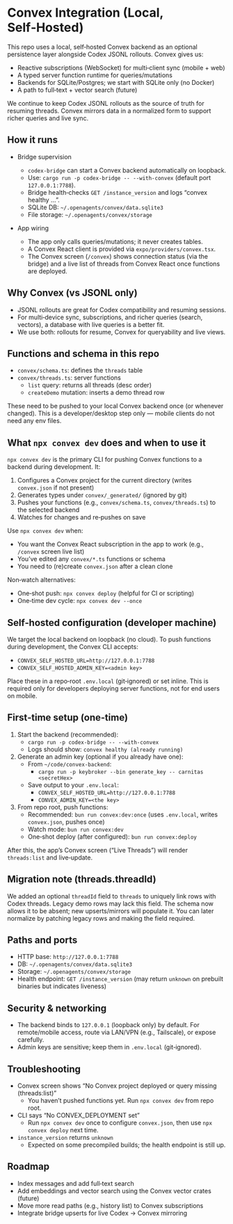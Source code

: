 # Convex Integration (Local, Self‑Hosted)

This repo uses a local, self‑hosted Convex backend as an optional persistence layer alongside Codex JSONL rollouts. Convex gives us:

- Reactive subscriptions (WebSocket) for multi‑client sync (mobile + web)
- A typed server function runtime for queries/mutations
- Backends for SQLite/Postgres; we start with SQLite only (no Docker)
- A path to full‑text + vector search (future)

We continue to keep Codex JSONL rollouts as the source of truth for resuming threads. Convex mirrors data in a normalized form to support richer queries and live sync.

## How it runs

- Bridge supervision
  - `codex-bridge` can start a Convex backend automatically on loopback.
  - Use: `cargo run -p codex-bridge -- --with-convex` (default port `127.0.0.1:7788`).
  - Bridge health‑checks `GET /instance_version` and logs “convex healthy …”.
  - SQLite DB: `~/.openagents/convex/data.sqlite3`
  - File storage: `~/.openagents/convex/storage`

- App wiring
  - The app only calls queries/mutations; it never creates tables.
  - A Convex React client is provided via `expo/providers/convex.tsx`.
  - The Convex screen (`/convex`) shows connection status (via the bridge) and a live list of threads from Convex React once functions are deployed.

## Why Convex (vs JSONL only)

- JSONL rollouts are great for Codex compatibility and resuming sessions.
- For multi‑device sync, subscriptions, and richer queries (search, vectors), a database with live queries is a better fit.
- We use both: rollouts for resume, Convex for queryability and live views.

## Functions and schema in this repo

- `convex/schema.ts`: defines the `threads` table
- `convex/threads.ts`: server functions
  - `list` query: returns all threads (desc order)
  - `createDemo` mutation: inserts a demo thread row

These need to be pushed to your local Convex backend once (or whenever changed). This is a developer/desktop step only — mobile clients do not need any env files.

## What `npx convex dev` does and when to use it

`npx convex dev` is the primary CLI for pushing Convex functions to a backend during development. It:

1) Configures a Convex project for the current directory (writes `convex.json` if not present)
2) Generates types under `convex/_generated/` (ignored by git)
3) Pushes your functions (e.g., `convex/schema.ts`, `convex/threads.ts`) to the selected backend
4) Watches for changes and re‑pushes on save

Use `npx convex dev` when:
- You want the Convex React subscription in the app to work (e.g., `/convex` screen live list)
- You’ve edited any `convex/*.ts` functions or schema
- You need to (re)create `convex.json` after a clean clone

Non‑watch alternatives:
- One‑shot push: `npx convex deploy` (helpful for CI or scripting)
- One‑time dev cycle: `npx convex dev --once`

## Self‑hosted configuration (developer machine)

We target the local backend on loopback (no cloud). To push functions during development, the Convex CLI accepts:

- `CONVEX_SELF_HOSTED_URL=http://127.0.0.1:7788`
- `CONVEX_SELF_HOSTED_ADMIN_KEY=<admin key>`

Place these in a repo‑root `.env.local` (git‑ignored) or set inline. This is required only for developers deploying server functions, not for end users on mobile.

## First‑time setup (one‑time)

1) Start the backend (recommended):
   - `cargo run -p codex-bridge -- --with-convex`
   - Logs should show: `convex healthy (already running)`
2) Generate an admin key (optional if you already have one):
   - From `~/code/convex-backend`:
     - `cargo run -p keybroker --bin generate_key -- carnitas <secretHex>`
   - Save output to your `.env.local`:
     - `CONVEX_SELF_HOSTED_URL=http://127.0.0.1:7788`
     - `CONVEX_ADMIN_KEY=<the key>`
3) From repo root, push functions:
   - Recommended: `bun run convex:dev:once` (uses `.env.local`, writes `convex.json`, pushes once)
   - Watch mode: `bun run convex:dev`
   - One‑shot deploy (after configured): `bun run convex:deploy`

After this, the app’s Convex screen (“Live Threads”) will render `threads:list` and live‑update.

## Migration note (threads.threadId)

We added an optional `threadId` field to `threads` to uniquely link rows with Codex threads. Legacy demo rows may lack this field. The schema now allows it to be absent; new upserts/mirrors will populate it. You can later normalize by patching legacy rows and making the field required.

## Paths and ports

- HTTP base: `http://127.0.0.1:7788`
- DB: `~/.openagents/convex/data.sqlite3`
- Storage: `~/.openagents/convex/storage`
- Health endpoint: `GET /instance_version` (may return `unknown` on prebuilt binaries but indicates liveness)

## Security & networking

- The backend binds to `127.0.0.1` (loopback only) by default. For remote/mobile access, route via LAN/VPN (e.g., Tailscale), or expose carefully.
- Admin keys are sensitive; keep them in `.env.local` (git‑ignored).

## Troubleshooting

- Convex screen shows “No Convex project deployed or query missing (threads:list)”
  - You haven’t pushed functions yet. Run `npx convex dev` from repo root.
- CLI says “No CONVEX_DEPLOYMENT set”
  - Run `npx convex dev` once to configure `convex.json`, then use `npx convex deploy` next time.
- `instance_version` returns `unknown`
  - Expected on some precompiled builds; the health endpoint is still up.

## Roadmap

- Index messages and add full‑text search
- Add embeddings and vector search using the Convex vector crates (future)
- Move more read paths (e.g., history list) to Convex subscriptions
- Integrate bridge upserts for live Codex -> Convex mirroring
